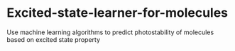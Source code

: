 # Excited-state-learner-for-molecules
Use machine learning algorithms to predict photostability of molecules based on excited state property
